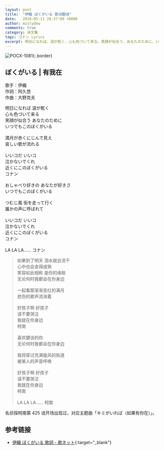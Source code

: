 ```yaml
---
layout: post
title:  "伊織 ぼくがいる 歌词翻译"
date:   2018-05-11 20:37:09 +0800
author: mistydew
comments: true
category: 译文集
tags: コナン Lyrics
excerpt: 明日になれば、涙が乾く、心も色づいて来る。笑顔が似合う、あなたのために、いつでもこのぼくがいる。
---
```

![POCX-1081](https://www.generasia.com/w/images/5/58/IORI_BGI_A.jpg){:.border}

## ぼくがいる | 有我在

歌手：伊織<br>
作詞：阿久悠<br>
作曲：大野克夫

<div class="lyric-original">
<p>
明日になれば 涙が乾く<br>
心も色づいて来る<br>
笑顔が似合う あなたのために<br>
いつでもこのぼくがいる<br>
<br>
満月が赤くにじんで見え<br>
哀しい歌が流れる<br>
<br>
いいコだ いいコ<br>
泣かないでくれ<br>
近くにこのぼくがいる<br>
コナン<br>
<br>
おしゃべり好きの あなたが好きさ<br>
いつでもこのぼくがいる<br>
<br>
つむじ風 街を走って行く<br>
誰かの声に呼ばれて<br>
<br>
いいコだ いいコ<br>
泣かないでくれ<br>
近くにこのぼくがいる<br>
コナン<br>
<br>
LA LA LA...... コナン
</p>
</div>

<div class="lyric-translation">
<blockquote>
如果到了明天 泪水就会流干<br>
心中也会变得成熟<br>
笑容如此相称 是你的缘故<br>
无论何时我都会在你身边<br>
<br>
一起看那渐渐变红的满月<br>
悲伤的歌声流淌着<br>
<br>
好孩子啊 好孩子<br>
请不要哭泣<br>
我就在你身边<br>
柯南<br>
<br>
喜欢健谈的你<br>
无论何时我都会在你身边<br>
<br>
我将穿过充满旋风的街道<br>
被某人的声音呼唤<br>
<br>
好孩子啊 好孩子<br>
请不要哭泣<br>
我就在你身边<br>
柯南<br>
<br>
LA LA LA...... 柯南
</blockquote>
</div>

名侦探柯南第 425 话开场出现过，对应主题曲「キミがいれば（如果有你在）」。

## 参考链接

* [伊織 ぼくがいる 歌詞 - 歌ネット](https://www.uta-net.com/song/14305){:target="_blank"}
